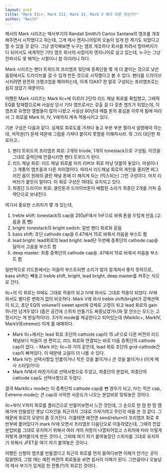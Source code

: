 ```yaml
---
layout: post
title: "Mark IIc+, Mark III, Mark IV, Mark V 뭐가 다른 것인가?"
author: "Keith"
---
```


메사의 Mark 시리즈는 메사부기의 Randall Smith가 Carlos Santana의 앰프를 개조해주면서 시작했다고 하는데, 그게 메사 엔지니어링의 오늘이 있게 한 계기도 되었다고 할 수 있을 것 같다. 그냥 생각해보면 누구는 앰프 개조하다 회사를 차려서 할아버지가 다 되어서도 세계적인 기타 앰프 회사의 사장이자 엔지니어로 살고 있는데, 누구는 그냥 전파사도 못 해먹는 시절이니 참 아이러니 하다. 


Mark 시리즈는 펜더 트위드의 프리앰프 뒷단에 증폭단을 몇 개 더 붙이는 것으로 낮은 음량에서도 드라이브를 걸 수 있게 만든 것으로 시작했다고 볼 수 있다. 펜더를 드라이브 시키려면 완전히 크랭크업을 해야하는데, 이게 12AX7 한 알로 구성되는 프리앰프로는 쉽지 않았기 때문이다. 


어쨌든 Mark 시리즈는 Mark IIc+에 이르러 2단의 리드 채널 회로를 확립했고, 그래픽 EQ를 탑재함으로써 사실상 당시 기타 앰프로서는 갖출 걸 다 갖춘 앰프가 되었는데, 이 앰프로 유명한 앨범들이 많이 나왔고 사실상 80년대 메틀 톤의 중심을 이루게 됨에 따라서 그 회로를 Mark III, IV, V에까지 계속 적용시키고 있다.


기본 구성은 다음과 같다. 실제로 회로도를 가져다 놓고 부분 부분 짤라서 설명해야 하는데, 저작권(?) 문제 때문에 그림을 가져다 붙이지 못함을 이해하시라. 뭐 그리 대단한 회로라고..


1) 펜더 트위드의 프리앰프 회로: 2개의 triode, 1개의 tonestack으로 구성됨. 이것을 그대로 출력단에 연결시키면 펜더 트위드가 된다.
2) 리드 채널 회로: 리드 채널 회로를 마치 리버브 회로 마냥 덧붙여 놓았다. 마샬이나 그 계통의 앰프들과 다른 차이점이다. 따라서 리드채널 회로의 게인을 올리면 찌그러진 음이 원래의 클린 채널 톤에 더 해지게 되는 (믹스되는) 그런 구성이다. 마치 리버브가 붙듯이 말이다. 이 회로 구성은 여태도 유지되고 있다.
3) 최종단 드라이브 회로: 클린톤과 드라이브톤이 배합된 소리가 최종단 2개를 거쳐 출력단으로 보내진다.


여기서 중요한 스위치가 몇 개 있는데, 
1) treble shift: tonestack의 cap을 250pF에서 1nF으로 바꿔 톤을 두텁게 만듬 (고음을 좀 뺌)
2) bright: tonestack의 bright switch: 일반 펜더 회로와 같음
3) bass shift: 초단 cathode cap을 0.47에서 15로 바꿔서 저음을 부스트 함
4) lead bright: lead회로의 lead bright: lead단 두번째 증폭단의 cathode cap을 달아서 고음을 부스트 함
5) deep master: 최종 증폭단의 cathode cap을 .47에서 15로 바꿔서 저음을 부스트 함 


일반적으로 리드톤에서는 저음이 부스트되면 소리가 많이 뭉개져서 좋지 못하므로, bass shift는 빼놓고 treble shift, bright, lead bright, deep master를 켜주는 식으로 간다. 


IIc+의 이 회로는 III에도 그대로 적용이 되고 IV에 와서도 그대로 적용이 되었다. IV에 와서도 별다른 변화가 없이 비슷하다. Mark V에 와서 treble shift/bright가 강제선택이 되고, 초단 EQ의 volume이 sweet spot에 강제로 고정이 되고 lead 회로의 gain 하나만 남겨두었다 (좁은 공간에 스위치 만들기도 짜증났겠거니와 잘 안쓰는 모드는 고정시키는 게 현실적이다). 3가지 mode를 제공한다고 되어있는데 (MarkIIc+, MarkIV, MarkV(Extreme)) 이게 좀 애매하다.


- Mark IIc+에서는 lead 회로 초단의 cathode cap이 15 uF으로 다른 버전의 리드 채널보다 저음이 센 편이고, 리드 회로와 연결되는 바로 다음 증폭단의 cathode cap이 없다. - Mark III는 IIc+와 거의 같은데, lead 회로 초단의 grid-cathode간cap이 빠져있다. 이 때문에 고음이 더 나올 수 있다.
- Mark IV는 선택사항임 안붙이거나 작은 것을 붙이거나 큰 것을 붙이거나 (이게 메사 스타일이다)
- Mark IV에서 마찬가지로 선택사항으로 두었고, 최종단의 분압비, 최종단의 cathode cap도 선택사항으로 두었다.


결국 MarkIIc+ mode는 이 증폭단의 cathode cap을 뺀 경우가 되고, IV는 작은 cap, Extreme mode는 큰 cap과 사악한 사운드가 나오는 분압비로 맞춰놓은 것이다.


IIc+부터 V까지 회로를 플러긴으로 만들어보면서 느낀 것인데, 그 손으로 한 땀 한 땀 땜해가며 만들었던 옛날 디자인을 최근까지 그대로 가져가려고 무던히 애를 쓴 것 같다. 그 때문에 회로의 모양이 좀 웃겨진다. 이를테면 예전엔 send/return이 프리앰프 회로 후반부에 붙어있다가 mark IV에 오면서 프리앰프 다음단으로 이동하였는데, 그때의 전압 분압비를 그대로 유지하기 위해서 여러 개의 저항이 나열되어있고 스위치에 따라 이렇게 저렇게 끊어붙이게 만든 것이나, 그외에 여기 저기 붙여놓았던 스위치를 그대로 유지하기 위해서 JFET을 여기 저기 붙여놓은 것이나.


어쨌든 신형의 앰프를 만들겠다고 최근의 회로를 먼저 들여다보면 이해가 안가는 곳이 많을텐데, 그럴 때는 예전 버전의 회로들을 보면 쉽사리 이해가 된다. 그만큼이나 오늘날의 메사 부기가 있게끔 한 전통(?)의 회로인 것이다. 


